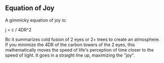 ## Equation of Joy

A gimmicky equation of joy is: 

j = c / 4DR^2

Bc it summarizes cold fusion of 2 eyes or 2+ trees to create an atmosphere. If you minimize the 4DR of the carbon towers of the 2 eyes, this mathematically moves the speed of life's perception of time closer to the speed of light. It goes in a straight line up, maximizing the "joy".